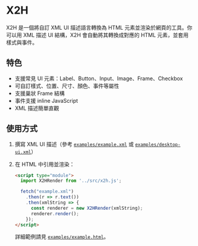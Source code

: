 # X2H

X2H 是一個將自訂 XML UI 描述語言轉換為 HTML 元素並渲染於網頁的工具。你可以用 XML 描述 UI 結構，X2H 會自動將其轉換成對應的 HTML 元素，並套用樣式與事件。

## 特色

- 支援常見 UI 元素：Label、Button、Input、Image、Frame、Checkbox
- 可自訂樣式、位置、尺寸、顏色、事件等屬性
- 支援巢狀 Frame 結構
- 事件支援 inline JavaScript
- XML 描述簡單直觀

## 使用方式

1. 撰寫 XML UI 描述（參考 [`examples/example.xml`](examples/example.xml) 或 [`examples/desktop-ui.xml`](examples/desktop-ui.xml)）


2. 在 HTML 中引用並渲染：

   ```html
   <script type="module">
     import X2HRender from '../src/x2h.js';

     fetch("example.xml")
       .then(r => r.text())
       .then(xmlString => {
         const renderer = new X2HRender(xmlString);
         renderer.render();
       });
   </script>
   ```

   詳細範例請見 [`examples/example.html`](examples/example.html)。